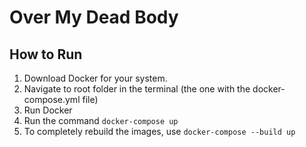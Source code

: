 # Over My Dead Body

## How to Run
1) Download Docker for your system.
2) Navigate to root folder in the terminal (the one with the docker-compose.yml file)
3) Run Docker
4) Run the command `docker-compose up`
5) To completely rebuild the images, use `docker-compose --build up`
